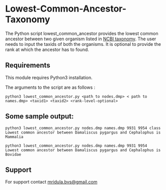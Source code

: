 # Lowest-Common-Ancestor-Taxonomy

The Python script lowest_common_ancestor provides the lowest common ancestor between two given organism listed in [NCBI taxonomy](https://www.ncbi.nlm.nih.gov/taxonomy).
The user needs to input the taxids of both the organisms. It is optional to provide the rank at which the ancestor has to found.

## Requirements

This module requires Python3 installation.

The arguments to the script are as follows :
```
python3 lowest_common_ancestor.py <path to nodes.dmp> < path to names.dmp> <taxid1> <taxid2> <rank-level-optional>
```
  
## Some sample output:
```
python3 lowest_common_ancestor.py nodes.dmp names.dmp 9931 9954 class
Lowest common ancestor between Damaliscus pygargus and Cephalophus is Mammalia

python3 lowest_common_ancestor.py nodes.dmp names.dmp 9931 9954
Lowest common ancestor between Damaliscus pygargus and Cephalophus is Bovidae
```

## Support
For support contact mridula.bvs@gmail.com
